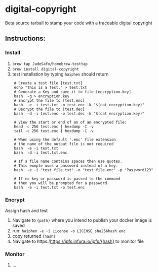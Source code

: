# digital-copyright
Beta
source tarball to stamp your code with a traceable digital copyright

## Instructions:

### Install
1. `brew tap JudeSafo/homebrew-testtap`
2. `brew install digital-copyright`
3. test installation by typing `haiphen`
should return
```Examples:
    # Create a test file [test.txt]
    echo "This is a Test." > test.txt
    # Generate a Key and save it to file [encryption.key]
    bash  -g > encryption.key
    # Encrypt the file to [test.enc]
    bash  -e -i test.txt -o test.enc -k "$(cat encryption.key)"
    # Decrypt the file to [test.dec]
    bash  -d -i test.enc -o test.dec -k "$(cat encryption.key)"

    # View the start or end of an of an encrypted file:
    head -c 256 test.enc | hexdump -C -v
    tail -c 256 test.enc | hexdump -C -v

    # When using the default '.enc' file extension
    # the name of the output file is not required
    bash  -e -i test.txt
    bash  -d -i test.txt.enc

    # If a file name contains spaces then use quotes.
    # This exmple uses a password instead of a key.
    bash  -e -i "test file.txt" -o "test file.enc" -p "Password123"

    # If no key or password is passed to the command
    # then you will be prompted for a password.
    bash  -e -i test.txt -o test.enc
```

### Encrypt
Assign hash and test 
1. Navigate to `{path}` where you intend to publish your docker image is saved
2. run: `haiphen -e -i License -o LICENSE_sha256hash.enc`
3. copy returned `{hash}`
4. Navigate to https:/https://ipfs.infura.io/ipfs/{hash} to monitor file

### Monitor
1. ...
